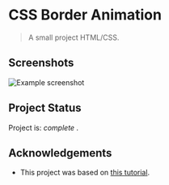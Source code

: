 
# CSS Border Animation

> A small project HTML/CSS.


## Screenshots
![Example screenshot](https://github.com/IrinaSpasova/Small-projects-JavaScript/blob/main/CSS%20Border%20Animation/img.png)


## Project Status
Project is:  _complete_ .


## Acknowledgements
- This project was based on [this tutorial](https://www.youtube.com/watch?v=LYgQXOV-x24).
